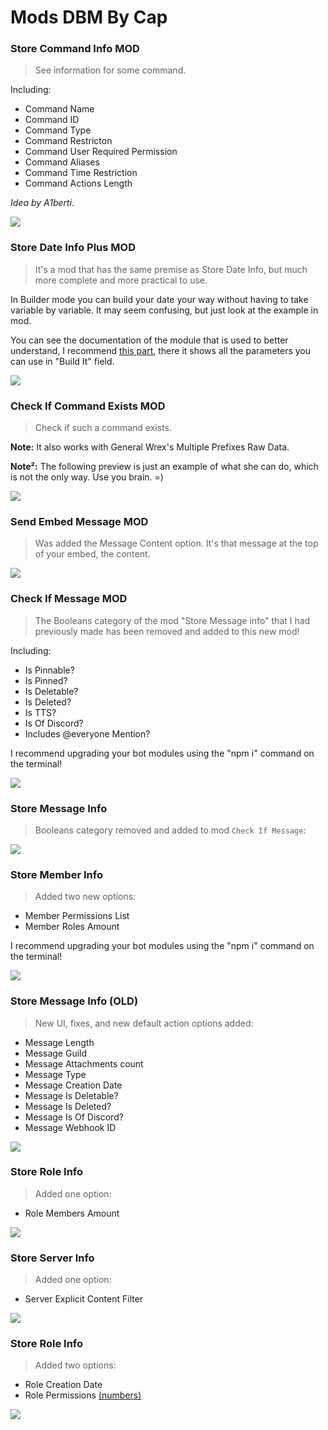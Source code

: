 # Mods DBM By Cap

### Store Command Info MOD
> See information for some command.

Including:

- Command Name
- Command ID
- Command Type
- Command Restricton
- Command User Required Permission
- Command Aliases
- Command Time Restriction
- Command Actions Length

*Idea by A1berti*.

<img src="https://i.imgur.com/tu63RBz.gif">

### Store Date Info Plus MOD

> It's a mod that has the same premise as Store Date Info, but much more complete and more practical to use.

In Builder mode you can build your date your way without having to take variable by variable. It may seem confusing, but just look at the example in mod.

You can see the documentation of the module that is used to better understand, I recommend <a href="https://momentjs.com/docs/#/displaying/format/">this part</a>, there it shows all the parameters you can use in "Build It" field.

<img src="https://i.imgur.com/fljDfWL.gif">

### Check If Command Exists MOD

> Check if such a command exists.

**Note:** It also works with General Wrex's Multiple Prefixes Raw Data.

**Note²:** The following preview is just an example of what she can do, which is not the only way. Use you brain. =)

<img src="https://i.imgur.com/H1b4qxI.gif">

### Send Embed Message MOD
> Was added the Message Content option.
> It's that message at the top of your embed, the content.

<img src="https://i.imgur.com/PJCrUGv.gif">

### Check If Message MOD
> The Booleans category of the mod "Store Message info" that I had previously made has been removed and added to this new mod!

Including:
- Is Pinnable?
- Is Pinned?
- Is Deletable?
- Is Deleted?
- Is TTS?
- Is Of Discord?
- Includes @everyone Mention?

I recommend upgrading your bot modules using the "npm i" command on the terminal!

<img src="https://i.imgur.com/rz0fiu1.gif">

### Store Message Info
> Booleans category removed and added to mod ``Check If Message``:

<img src="https://i.imgur.com/1q9DdED.png">

### Store Member Info
> Added two new options:
- Member Permissions List
- Member Roles Amount

I recommend upgrading your bot modules using the "npm i" command on the terminal!

<img src="https://i.imgur.com/4FLKfAf.gif">

### Store Message Info (OLD)
> New UI, fixes, and new default action options added:
- Message Length
- Message Guild
- Message Attachments count
- Message Type
- Message Creation Date
- Message Is Deletable?
- Message Is Deleted?
- Message Is Of Discord?
- Message Webhook ID

<img src="https://i.imgur.com/I14uO8Q.gif">

### Store Role Info
> Added one option:
- Role Members Amount

<img src="https://i.imgur.com/b0Xh0HS.png">

### Store Server Info
> Added one option:
- Server Explicit Content Filter

<img src="https://i.imgur.com/aIKDr2Y.png">

### Store Role Info
> Added two options:
- Role Creation Date
- Role Permissions [(numbers)](https://github.com/discordjs/discord.js/blob/stable/src/util/Permissions.js#L237)

<img src="https://i.imgur.com/vSAcK5k.png">
